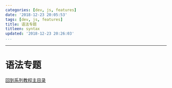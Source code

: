 ```yaml
---
categories: [dev, js, features]
date: '2018-12-23 20:05:53'
tags: [dev, js, features]
title: 语法专题
titleen: syntax
updated: '2018-12-23 20:26:03'
...
```

---
# 语法专题

<!-- MarkdownTOC -->

<!-- /MarkdownTOC -->

[回到系列教程主目录](../index.md)

